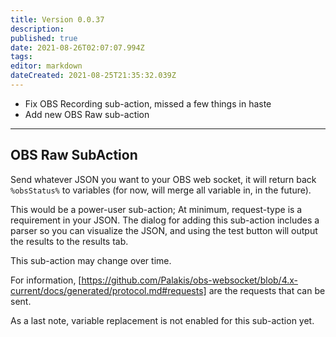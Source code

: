 ```yaml
---
title: Version 0.0.37
description:
published: true
date: 2021-08-26T02:07:07.994Z
tags:
editor: markdown
dateCreated: 2021-08-25T21:35:32.039Z
---
```


* Fix OBS Recording sub-action, missed a few things in haste
* Add new OBS Raw sub-action
***
## OBS Raw SubAction
Send whatever JSON you want to your OBS web socket, it will return back `%obsStatus%` to variables (for now, will merge all variable in, in the future).

This would be a power-user sub-action; At minimum, request-type is a requirement in your JSON. The dialog for adding this sub-action includes a parser so you can visualize the JSON, and using the test button will output the results to the results tab.

This sub-action may change over time.

For information, [https://github.com/Palakis/obs-websocket/blob/4.x-current/docs/generated/protocol.md#requests] are the requests that can be sent.

As a last note, variable replacement is not enabled for this sub-action yet.
